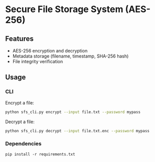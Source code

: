 # Secure File Storage System (AES-256)

## Features
- AES-256 encryption and decryption
- Metadata storage (filename, timestamp, SHA-256 hash)
- File integrity verification

## Usage
### CLI
Encrypt a file:
```bash
python sfs_cli.py encrypt --input file.txt --password mypass
```

Decrypt a file:
```bash
python sfs_cli.py decrypt --input file.txt.enc --password mypass
```

### Dependencies
```
pip install -r requirements.txt
```
